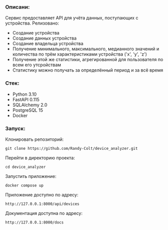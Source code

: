 ### Описани:
Сервис предоставляет API для учёта данных, поступающих с устройства. Релизовано:
- Создание устройства
- Создание данных устройства
- Создание владельца устройства
- Получение минимального, максимального, медианного значений и количества по трём характеристиками устройства ('x', 'y', 'z')
- Получение этой же статистики, агрегированной для пользователя по всем его утсройствам
- Статистику можно получать за определённый период и за всё время

### Стек:
- Python 3.10
- FastAPI 0.115
- SQLAlchemy 2.0
- PostgreSQL 15
- Docker

### Запуск:
Клонировать репозиторий:
```
git clone https://github.com/Randy-Colt/device_analyzer.git
```

Перейти в директорию проекта:
```
cd device_analyzer
```

Запустить приложение:
```
docker compose up
```

Приложение доступно по адресу:
```
http://127.0.0.1:8000/api/devices
```

Документация доступна по адресу:
```
http://127.0.0.1:8000/docs
```
